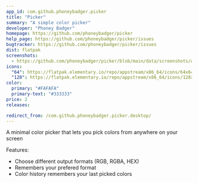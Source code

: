 ```yaml
---
app_id: com.github.phoneybadger.picker
title: "Picker"
summary: "A simple color picker"
developer: "Phoney Badger"
homepage: https://github.com/phoneybadger/picker
help_page: https://github.com/phoneybadger/picker/issues
bugtracker: https://github.com/phoneybadger/picker/issues
dist: flatpak
screenshots:
  - https://github.com/phoneybadger/picker/blob/main/data/screenshots/window-dark.png?raw=true
icons:
  "64": https://flatpak.elementary.io/repo/appstream/x86_64/icons/64x64/com.github.phoneybadger.picker.png
  "128": https://flatpak.elementary.io/repo/appstream/x86_64/icons/128x128/com.github.phoneybadger.picker.png
color:
  primary: "#FAFAFA"
  primary-text: "#333333"
price: 2
releases:

redirect_from: /com.github.phoneybadger.picker.desktop/
---
```


<p>A minimal color picker that lets you pick colors from anywhere on your screen</p>
<p>Features:</p>
<ul>
<li>Choose different output formats (RGB, RGBA, HEX)</li>
<li>Remembers your prefered format</li>
<li>Color history remembers your last picked colors</li>
</ul>